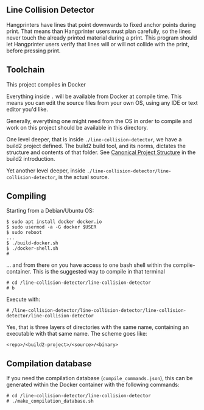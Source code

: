 ## Line Collision Detector

Hangprinters have lines that point downwards to fixed anchor points during print.
That means than Hangprinter users must plan carefully, so the lines never touch the already printed material during a print.
This program should let Hangprinter users verify that lines will or will not collide with the
print, before pressing print.

## Toolchain

This project compiles in Docker

Everything inside `.` will be available from Docker at compile time.
This means you can edit the source files from your own OS, using any IDE or text editor you'd like.

Generally, everything one might need from the OS in order to compile and work on this project
should be available in this directory.

One level deeper, that is inside `./line-collision-detector`, we have a build2 project defined.
The build2 build tool, and its norms, dictates the structure and contents of that folder.
See [Canonical Project Structure](https://build2.org/build2-toolchain/doc/build2-toolchain-intro.xhtml#structure-canonical)
in the build2 introduction.

Yet another level deeper, inside `./line-collision-detector/line-collision-detector`, is the actual source.

## Compiling
Starting from a Debian/Ubuntu OS:
```
$ sudo apt install docker docker.io
$ sudo usermod -a -G docker $USER
$ sudo reboot
...
$ ./build-docker.sh
$ ./docker-shell.sh
#
```
... and from there on you have access to one bash shell within the compile-container.
This is the suggested way to compile in that terminal
```
# cd /line-collision-detector/line-collision-detector
# b
```
Execute with:
```
# /line-collision-detector/line-collision-detector/line-collision-detector/line-collision-detector
```

Yes, that is three layers of directories with the same name, containing an executable with that same name.
The scheme goes like:
```
<repo>/<build2-project>/<source>/<binary>
```

## Compilation database
If you need the compilation database (`compile_commands.json`), this can
be generated within the Docker container with the following commands:
```
# cd /line-collision-detector/line-collision-detector
# ./make_compilation_database.sh
```
